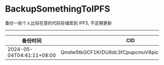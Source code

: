 # BackupSomethingToIPFS
备份一些个人比较在意的代码存储库到 IPFS, 不定期更新

---

| 备份时间                  | CID                                            |
| ------------------------- | ---------------------------------------------- |
| 2024-05-04T04:41:11+08:00 | Qmdw5tkGCF1KrDU8dc3fCpupcmuV8picndwYyTptWEj6hH |
